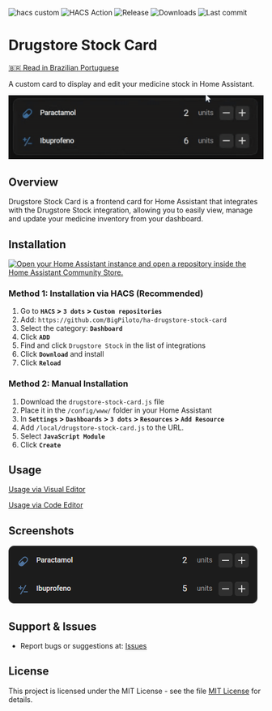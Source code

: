 ![hacs custom](https://img.shields.io/badge/hacs-custom-orange.svg)
![HACS Action](https://github.com/BigPiloto/ha-drugstore-stock-card/actions/workflows/validate.yaml/badge.svg)
![Release](https://img.shields.io/github/v/release/BigPiloto/ha-drugstore-stock-card.svg)
![Downloads](https://img.shields.io/github/downloads/BigPiloto/ha-drugstore-stock-card/total.svg)
![Last commit](https://img.shields.io/github/last-commit/BigPiloto/ha-drugstore-stock-card.svg)

<!-- ![HACS Default](https://img.shields.io/badge/HACS-Default-blue.svg) Colocar na linha 2-->

# Drugstore Stock Card

[🇧🇷 Read in Brazilian Portuguese](README.pt-br.md)

A custom card to display and edit your medicine stock in Home Assistant.

![Preview of Drugstore Stock Card Gif](images/exemplo_card.gif)

## Overview

Drugstore Stock Card is a frontend card for Home Assistant that integrates with the Drugstore Stock integration, allowing you to easily view, manage and update your medicine inventory from your dashboard.

## Installation

[![Open your Home Assistant instance and open a repository inside the Home Assistant Community Store.](https://my.home-assistant.io/badges/hacs_repository.svg)](https://my.home-assistant.io/redirect/hacs_repository/?owner=BigPiloto&repository=ha-drugstore-stock-card&category=plugin)

### Method 1: Installation via HACS (Recommended)
1. Go to **`HACS` > `3 dots` > `Custom repositories`**
2. Add: `https://github.com/BigPiloto/ha-drugstore-stock-card`
3. Select the category: **`Dashboard`**
4. Click **`ADD`**
5. Find and click `Drugstore Stock` in the list of integrations
6. Click **`Download`** and install
7. Click **`Reload`**
   
### Method 2: Manual Installation
1. Download the `drugstore-stock-card.js` file
2. Place it in the `/config/www/` folder in your Home Assistant
3. In **`Settings` > `Dashboards` > `3 dots` > `Resources` > `Add Resource`**
4. Add `/local/drugstore-stock-card.js` to the URL.
5. Select **`JavaScript Module`**
6. Click **`Create`**

## Usage

[Usage via Visual Editor](documentation/examples-ui.md)

[Usage via Code Editor](documentation/examples-code.md)

## Screenshots

![Drugstore Stock Card Preview](images/preview_card.png)

## Support & Issues

- Report bugs or suggestions at: [Issues](https://github.com/BigPiloto/ha-drugstore-stock-card/issues)

## License

This project is licensed under the MIT License - see the file [MIT License](LICENSE) for details.
